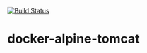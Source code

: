 [![Build Status](https://travis-ci.org/ozkanaykut/docker-alpine-tomcat.svg?branch=master)](https://travis-ci.org/ozkanaykut/docker-alpine-tomcat)

# docker-alpine-tomcat